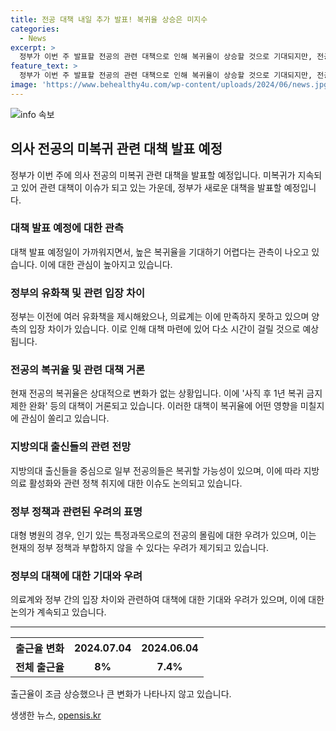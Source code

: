 ```yaml
---
title: 전공 대책 내일 추가 발표! 복귀율 상승은 미지수
categories:
  - News
excerpt: >
  정부가 이번 주 발표할 전공의 관련 대책으로 인해 복귀율이 상승할 것으로 기대되지만, 전공의들과 정부의 입장 차이가 여전한 가운데 전체적으로 대책의 효과가 한계적일 전망이다. 미복귀 전공의에 대한 새로운 제한 완화 방안이 거론되고 있지만, 이에도 큰 변화가 예상되지 않는다는 분석이 나오고 있다. 또한, 정부와 의료계 간 입장 차이로 인해 대책의 효과가 한계적일 것으로 보이며, 지방의대 출신 전공의들이 대형병원으로 몰릴 가능성도 제기되고 있다. (150자)
feature_text: >
  정부가 이번 주 발표할 전공의 관련 대책으로 인해 복귀율이 상승할 것으로 기대되지만, 전공의들과 정부의 입장 차이가 여전한 가운데 전체적으로 대책의 효과가 한계적일 전망이다. 미복귀 전공의에 대한 새로운 제한 완화 방안이 거론되고 있지만, 이에도 큰 변화가 예상되지 않는다는 분석이 나오고 있다. 또한, 정부와 의료계 간 입장 차이로 인해 대책의 효과가 한계적일 것으로 보이며, 지방의대 출신 전공의들이 대형병원으로 몰릴 가능성도 제기되고 있다. (150자)
image: 'https://www.behealthy4u.com/wp-content/uploads/2024/06/news.jpg'
---
```


<p><img src="https://www.behealthy4u.com/wp-content/uploads/2024/06/news.jpg" alt="info 속보" /></p>

<h2 data-ke-size="size26">의사 전공의 미복귀 관련 대책 발표 예정</h2>

<p data-ke-size="size16">정부가 이번 주에 의사 전공의 미복귀 관련 대책을 발표할 예정입니다. 미복귀가 지속되고 있어 관련 대책이 이슈가 되고 있는 가운데, 정부가 새로운 대책을 발표할 예정입니다. </p>

<h3 data-ke-size="size24">대책 발표 예정에 대한 관측</h3>

<p data-ke-size="size16">대책 발표 예정일이 가까워지면서, 높은 복귀율을 기대하기 어렵다는 관측이 나오고 있습니다. 이에 대한 관심이 높아지고 있습니다.</p>

<h3 data-ke-size="size24">정부의 유화책 및 관련 입장 차이</h3>

<p data-ke-size="size16">정부는 이전에 여러 유화책을 제시해왔으나, 의료계는 이에 만족하지 못하고 있으며 양측의 입장 차이가 있습니다. 이로 인해 대책 마련에 있어 다소 시간이 걸릴 것으로 예상됩니다.</p>

<h3 data-ke-size="size24">전공의 복귀율 및 관련 대책 거론</h3>

<p data-ke-size="size16">현재 전공의 복귀율은 상대적으로 변화가 없는 상황입니다. 이에 '사직 후 1년 복귀 금지 제한 완화' 등의 대책이 거론되고 있습니다. 이러한 대책이 복귀율에 어떤 영향을 미칠지에 관심이 쏠리고 있습니다.</p>

<h3 data-ke-size="size24">지방의대 출신들의 관련 전망</h3>

<p data-ke-size="size16">지방의대 출신들을 중심으로 일부 전공의들은 복귀할 가능성이 있으며, 이에 따라 지방 의료 활성화와 관련 정책 취지에 대한 이슈도 논의되고 있습니다.</p>

<h3 data-ke-size="size24">정부 정책과 관련된 우려의 표명</h3>

<p data-ke-size="size16">대형 병원의 경우, 인기 있는 특정과목으로의 전공의 몰림에 대한 우려가 있으며, 이는 현재의 정부 정책과 부합하지 않을 수 있다는 우려가 제기되고 있습니다.</p>

<h3 data-ke-size="size24">정부의 대책에 대한 기대와 우려</h3>

<p data-ke-size="size16">의료계와 정부 간의 입장 차이와 관련하여 대책에 대한 기대와 우려가 있으며, 이에 대한 논의가 계속되고 있습니다.</p>

<hr>

<table>
    <tr>
        <th>출근율 변화</th>
        <th>2024.07.04</th>
        <th>2024.06.04</th>
    </tr>
    <tr>
        <td style="text-align: center; height: 17px;"><b>전체 출근율</b></td>
        <td style="text-align: center; height: 17px;"><b>8%</b></td>
        <td style="text-align: center; height: 17px;"><b>7.4%</b></td>
    </tr>
</table>

<p data-ke-size="size16">출근율이 조금 상승했으나 큰 변화가 나타나지 않고 있습니다.</p>
생생한 뉴스, <a href="https://opensis.kr" rel="dofollow">opensis.kr</a>


